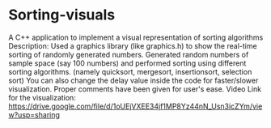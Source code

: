 # Sorting-visuals
A C++ application to implement a visual representation of sorting algorithms 
Description: Used a graphics library (like graphics.h) to show the real-time sorting of randomly generated numbers. Generated random numbers of sample space (say 100 numbers) and performed sorting using different sorting algorithms. (namely quicksort, mergesort, insertionsort, selection sort)
You can also change the delay value inside the code for faster/slower visualization. Proper comments have been given for user's ease.
Video Link for the visualization: https://drive.google.com/file/d/1oUEjVXEE34jf1MP8Yz44nN_Usn3icZYm/view?usp=sharing
